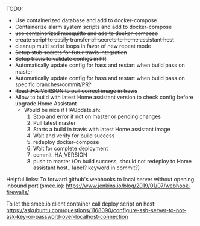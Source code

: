 TODO: 
- Use containerized database and add to docker-compose
- Containerize alarm system scripts and add to docker-compose
- ~~use containerized mosquitto and add to docker-compose~~
- ~~create script to easily transfer all secrets to home assistant host~~
- cleanup multi script loops in favor of new repeat mode
- ~~Setup stub secrets for futur travis integration~~
- ~~Setup travis to validate configs in PR~~
- Automatically update config for hass and restart when build pass on master
- Automatically update config for hass and restart when build pass on specific branches/commit/PR?
- ~~Read .HA_VERSION to pull correct image in travis~~
- Allow to build with latest Home assistant version to check config before upgrade Home Assistant
    - Would be nice if HAUpdate.sh:
      1) Stop and error if not on master or pending changes
      2) Pull latest master
      3) Starts a build in travis with latest Home assistant image
      4) Wait and verify for build success
      5) redeploy docker-compose
      6) Wait for complete deployment
      7) commit .HA_VERSION 
      8) push to master (On build success, should not redeploy to Home assistant host.. label? keyword in commit?)
      
      
Helpful links:
To forward github's webhooks to local server without opening inbound port (smee.io):
https://www.jenkins.io/blog/2019/01/07/webhook-firewalls/

To let the smee.io client container call deploy script on host:
https://askubuntu.com/questions/1168090/configure-ssh-server-to-not-ask-key-or-password-over-localhost-connection
